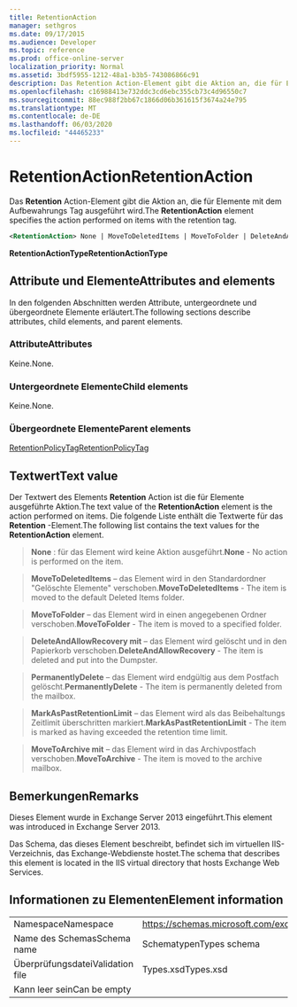 ```yaml
---
title: RetentionAction
manager: sethgros
ms.date: 09/17/2015
ms.audience: Developer
ms.topic: reference
ms.prod: office-online-server
localization_priority: Normal
ms.assetid: 3bdf5955-1212-48a1-b3b5-743086866c91
description: Das Retention Action-Element gibt die Aktion an, die für Elemente mit dem Aufbewahrungs Tag ausgeführt wird.
ms.openlocfilehash: c16988413e732ddc3cd6ebc355cb73c4d96550c7
ms.sourcegitcommit: 88ec988f2bb67c1866d06b361615f3674a24e795
ms.translationtype: MT
ms.contentlocale: de-DE
ms.lasthandoff: 06/03/2020
ms.locfileid: "44465233"
---
```

# <a name="retentionaction"></a><span data-ttu-id="75c49-103">RetentionAction</span><span class="sxs-lookup"><span data-stu-id="75c49-103">RetentionAction</span></span>

<span data-ttu-id="75c49-104">Das **Retention** Action-Element gibt die Aktion an, die für Elemente mit dem Aufbewahrungs Tag ausgeführt wird.</span><span class="sxs-lookup"><span data-stu-id="75c49-104">The **RetentionAction** element specifies the action performed on items with the retention tag.</span></span> 
  
```XML
<RetentionAction> None | MoveToDeletedItems | MoveToFolder | DeleteAndAllowRecovery | PermanentlyDelete | MarkAsPastRetentionLimit | MoveToArchive <RetentionAction>
```

 <span data-ttu-id="75c49-105">**RetentionActionType**</span><span class="sxs-lookup"><span data-stu-id="75c49-105">**RetentionActionType**</span></span>
## <a name="attributes-and-elements"></a><span data-ttu-id="75c49-106">Attribute und Elemente</span><span class="sxs-lookup"><span data-stu-id="75c49-106">Attributes and elements</span></span>

<span data-ttu-id="75c49-107">In den folgenden Abschnitten werden Attribute, untergeordnete und übergeordnete Elemente erläutert.</span><span class="sxs-lookup"><span data-stu-id="75c49-107">The following sections describe attributes, child elements, and parent elements.</span></span>
  
### <a name="attributes"></a><span data-ttu-id="75c49-108">Attribute</span><span class="sxs-lookup"><span data-stu-id="75c49-108">Attributes</span></span>

<span data-ttu-id="75c49-109">Keine.</span><span class="sxs-lookup"><span data-stu-id="75c49-109">None.</span></span>
  
### <a name="child-elements"></a><span data-ttu-id="75c49-110">Untergeordnete Elemente</span><span class="sxs-lookup"><span data-stu-id="75c49-110">Child elements</span></span>

<span data-ttu-id="75c49-111">Keine.</span><span class="sxs-lookup"><span data-stu-id="75c49-111">None.</span></span>
  
### <a name="parent-elements"></a><span data-ttu-id="75c49-112">Übergeordnete Elemente</span><span class="sxs-lookup"><span data-stu-id="75c49-112">Parent elements</span></span>

[<span data-ttu-id="75c49-113">RetentionPolicyTag</span><span class="sxs-lookup"><span data-stu-id="75c49-113">RetentionPolicyTag</span></span>](retentionpolicytag.md)
  
## <a name="text-value"></a><span data-ttu-id="75c49-114">Textwert</span><span class="sxs-lookup"><span data-stu-id="75c49-114">Text value</span></span>

<span data-ttu-id="75c49-115">Der Textwert des Elements **Retention** Action ist die für Elemente ausgeführte Aktion.</span><span class="sxs-lookup"><span data-stu-id="75c49-115">The text value of the **RetentionAction** element is the action performed on items.</span></span> <span data-ttu-id="75c49-116">Die folgende Liste enthält die Textwerte für das **Retention** -Element.</span><span class="sxs-lookup"><span data-stu-id="75c49-116">The following list contains the text values for the **RetentionAction** element.</span></span> 
  
> <span data-ttu-id="75c49-117">**None** : für das Element wird keine Aktion ausgeführt.</span><span class="sxs-lookup"><span data-stu-id="75c49-117">**None** - No action is performed on the item.</span></span> 
    
> <span data-ttu-id="75c49-118">**MoveToDeletedItems** – das Element wird in den Standardordner "Gelöschte Elemente" verschoben.</span><span class="sxs-lookup"><span data-stu-id="75c49-118">**MoveToDeletedItems** - The item is moved to the default Deleted Items folder.</span></span> 
    
> <span data-ttu-id="75c49-119">**MoveToFolder** – das Element wird in einen angegebenen Ordner verschoben.</span><span class="sxs-lookup"><span data-stu-id="75c49-119">**MoveToFolder** - The item is moved to a specified folder.</span></span> 
    
> <span data-ttu-id="75c49-120">**DeleteAndAllowRecovery mit** – das Element wird gelöscht und in den Papierkorb verschoben.</span><span class="sxs-lookup"><span data-stu-id="75c49-120">**DeleteAndAllowRecovery** - The item is deleted and put into the Dumpster.</span></span> 
    
> <span data-ttu-id="75c49-121">**PermanentlyDelete** – das Element wird endgültig aus dem Postfach gelöscht.</span><span class="sxs-lookup"><span data-stu-id="75c49-121">**PermanentlyDelete** - The item is permanently deleted from the mailbox.</span></span> 
    
> <span data-ttu-id="75c49-122">**MarkAsPastRetentionLimit** – das Element wird als das Beibehaltungs Zeitlimit überschritten markiert.</span><span class="sxs-lookup"><span data-stu-id="75c49-122">**MarkAsPastRetentionLimit** - The item is marked as having exceeded the retention time limit.</span></span> 
    
> <span data-ttu-id="75c49-123">**MoveToArchive mit** – das Element wird in das Archivpostfach verschoben.</span><span class="sxs-lookup"><span data-stu-id="75c49-123">**MoveToArchive** - The item is moved to the archive mailbox.</span></span> 
    
## <a name="remarks"></a><span data-ttu-id="75c49-124">Bemerkungen</span><span class="sxs-lookup"><span data-stu-id="75c49-124">Remarks</span></span>

<span data-ttu-id="75c49-125">Dieses Element wurde in Exchange Server 2013 eingeführt.</span><span class="sxs-lookup"><span data-stu-id="75c49-125">This element was introduced in Exchange Server 2013.</span></span>
  
<span data-ttu-id="75c49-126">Das Schema, das dieses Element beschreibt, befindet sich im virtuellen IIS-Verzeichnis, das Exchange-Webdienste hostet.</span><span class="sxs-lookup"><span data-stu-id="75c49-126">The schema that describes this element is located in the IIS virtual directory that hosts Exchange Web Services.</span></span>
  
## <a name="element-information"></a><span data-ttu-id="75c49-127">Informationen zu Elementen</span><span class="sxs-lookup"><span data-stu-id="75c49-127">Element information</span></span>

|||
|:-----|:-----|
|<span data-ttu-id="75c49-128">Namespace</span><span class="sxs-lookup"><span data-stu-id="75c49-128">Namespace</span></span>  <br/> |https://schemas.microsoft.com/exchange/services/2006/types  <br/> |
|<span data-ttu-id="75c49-129">Name des Schemas</span><span class="sxs-lookup"><span data-stu-id="75c49-129">Schema name</span></span>  <br/> |<span data-ttu-id="75c49-130">Schematypen</span><span class="sxs-lookup"><span data-stu-id="75c49-130">Types schema</span></span>  <br/> |
|<span data-ttu-id="75c49-131">Überprüfungsdatei</span><span class="sxs-lookup"><span data-stu-id="75c49-131">Validation file</span></span>  <br/> |<span data-ttu-id="75c49-132">Types.xsd</span><span class="sxs-lookup"><span data-stu-id="75c49-132">Types.xsd</span></span>  <br/> |
|<span data-ttu-id="75c49-133">Kann leer sein</span><span class="sxs-lookup"><span data-stu-id="75c49-133">Can be empty</span></span>  <br/> ||
   

